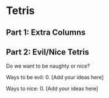 # Tetris

## Part 1: Extra Columns

## Part 2: Evil/Nice Tetris
Do we want to be naughty or nice?

Ways to be evil:
0. [Add your ideas here]

Ways to nice:
0. [Add your ideas here]